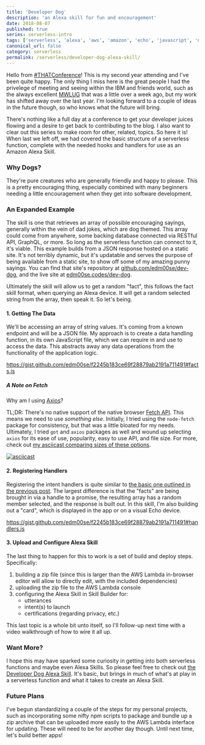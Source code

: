 ```yaml
---
title: 'Developer Dog'
description: 'an Alexa skill for fun and encouragement'
date: 2018-08-07
published: true
series: serverless-intro
tags: ['serverless', 'alexa', 'aws', 'amazon', 'echo', 'javascript', 'node', 'faas', 'skill']
canonical_url: false
category: serverless
permalink: /serverless/developer-dog-alexa-skill/
---
```


<!-- {% include series.html %} -->

Hello from [#THATConference][that-conf]! This is my second year attending and I've been quite happy. The only thing I miss here is the great people I had the privelege of meeting and seeing within the IBM and friends world, such as the always excellent [MWLUG](https://mwlug.com) that was a little over a week ago, but my work has shifted away over the last year. I'm looking forward to a couple of ideas in the future though, so who knows what the future will bring.

There's nothing like a full day at a conference to get your developer juices flowing and a desire to get back to contributing to the blog. I also want to clear out this series to make room for other, related, topics. So here it is! When last we left off, we had covered the basic structure of a serverless function, complete with the needed hooks and handlers for use as an Amazon Alexa Skill.

### Why Dogs?

They're pure creatures who are generally friendly and happy to please. This is a pretty encouraging thing, especially combined with many beginners needing a little encouragement when they get into software development.

### An Expanded Example

The skill is one that retrieves an array of possible encouraging sayings, generally within the vein of dad jokes, which are dog themed. This array could come from anywhere, some backing database connected via RESTful API, GraphQL, or more. So long as the serverless function can connect to it, it's viable. This example builds from a JSON response hosted on a static site. It's not terribly dynamic, but it's updatable and serves the purpose of being available from a static site, to show off some of my amazing punny sayings. You can find that site's repository at [github.com/edm00se/dev-dog][dev-dog-site-repo], and the live site at [edm00se.codes/dev-dog][dev-dog-site-url].

Ultimately the skill will allow us to get a random "fact", this follows the fact skill format, when querying an Alexa device. It will get a random selected string from the array, then speak it. So let's being.

#### 1. Getting The Data

We'll be accessing an array of string values. It's coming from a known endpoint and will be a JSON file. My approach is to create a data handling function, in its own JavaScript file, which we can require in and use to access the data. This abstracts away any data operations from the functionality of the application logic.

https://gist.github.com/edm00se/f2245b183ce69f28879ab2191a711491#facts.js

##### A Note on Fetch

Why am I using [Axios][npm-axios]?

TL;DR: There's no native support of the native browser [Fetch API][mdn-fetch-api]. This means we need to use _something else_. Initially, I tried using the `node-fetch` package for consistency, but that was a little bloated for my needs. Ultimately, I tried `got` and `axios` packages as well and wound up selecting `axios` for its ease of use, popularity, easy to use API, and file size. For more, check out [my asciicast comparing sizes of these options][fetch-option-asciicast].

[![asciicast](https://asciinema.org/a/153546.svg)](https://asciinema.org/a/153546)

#### 2. Registering Handlers

Registering the intent handlers is quite similar to [the basic one outlined in the previous post](/serverless/hello-alexa/#configure-your-handlers). The largest difference is that the "facts" are being brought in via a handle to a promise, the resulting array has a random member selected, and the response is built out. In this skill, I'm also building out a "card", which is displayed in the app or on a visual Echo device.

https://gist.github.com/edm00se/f2245b183ce69f28879ab2191a711491#handlers.js

#### 3. Upload and Configure Alexa Skill

The last thing to happen for this to work is a set of build and deploy steps. Specifically:

1. building a zip file (since this is larger than the AWS Lambda in-browser editor will allow to directly edit, with the included dependencies)
2. uploading the zip file to the AWS Lambda console
3. configuring the Alexa Skill in Skill Builder for:
    - utterances
    - intent(s) to launch
    - certifications (regarding privacy, etc.)

This last topic is a whole bit unto itself, so I'll follow-up next time with a video walkthrough of how to wire it all up.

### Want More?

I hope this may have sparked some curiosity in getting into both serverless functions and maybe even Alexa Skills. So please feel free to check out [the Developer Dog Alexa Skill][dev-dog-skill-amzn]. It's basic, but brings in much of what's at play in a serverless function and what it takes to create an Alexa Skill.

### Future Plans

I've begun standardizing a couple of the steps for my personal projects, such as incorporating some nifty npm scripts to package and bundle up a zip archive that can be uploaded more easily to the AWS Lambda interface for updating. These will need to be for another day though. Until next time, let's build better apps!

[that-conf]: https://www.thatconference.com
[dev-dog-site-repo]: https://github.com/edm00se/dev-dog
[dev-dog-site-url]: https://edm00se.codes/dev-dog/
[dev-dog-skill-amzn]: https://smile.amazon.com/edm00se-Developer-Dog/dp/B06XVW6TLL?sa-no-redirect=1
[npm-axios]: https://npm.im/axios
[mdn-fetch-api]: https://developer.mozilla.org/en-US/docs/Web/API/Fetch_API
[fetch-option-asciicast]: https://asciinema.org/a/
